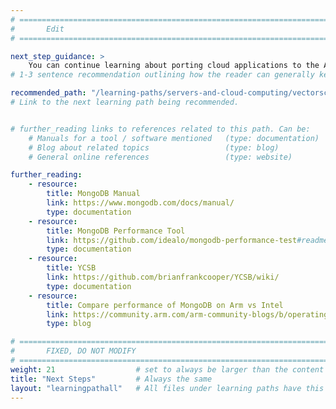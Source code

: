 ```yaml
---
# ================================================================================
#       Edit
# ================================================================================

next_step_guidance: >
    You can continue learning about porting cloud applications to the Arm architecture for increased performance and cost savings. The Learning Path on Hyperscan is a great next step.
# 1-3 sentence recommendation outlining how the reader can generally keep learning about these topics, and a specific explanation of why the next step is being recommended.

recommended_path: "/learning-paths/servers-and-cloud-computing/vectorscan/"
# Link to the next learning path being recommended.


# further_reading links to references related to this path. Can be:
    # Manuals for a tool / software mentioned   (type: documentation)
    # Blog about related topics                 (type: blog)
    # General online references                 (type: website) 

further_reading:
    - resource:
        title: MongoDB Manual
        link: https://www.mongodb.com/docs/manual/
        type: documentation
    - resource:
        title: MongoDB Performance Tool
        link: https://github.com/idealo/mongodb-performance-test#readme
        type: documentation
    - resource:
        title: YCSB
        link: https://github.com/brianfrankcooper/YCSB/wiki/
        type: documentation
    - resource:
        title: Compare performance of MongoDB on Arm vs Intel
        link: https://community.arm.com/arm-community-blogs/b/operating-systems-blog/posts/mongodb-performance-on-aws-with-the-arm-graviton2
        type: blog

# ================================================================================
#       FIXED, DO NOT MODIFY
# ================================================================================
weight: 21                  # set to always be larger than the content in this path, and one more than 'review'
title: "Next Steps"         # Always the same
layout: "learningpathall"   # All files under learning paths have this same wrapper
---
```

